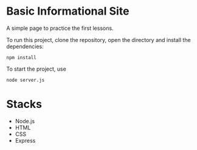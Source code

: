 # Basic Informational Site

A simple page to practice the first lessons. 

To run this project, clone the repository, open the directory and install the dependencies:

```
npm install
```

To start the project, use 

```
node server.js
```

# Stacks
- Node.js
- HTML
- CSS
- Express
